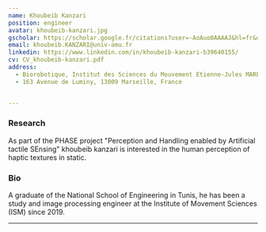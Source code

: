 ```yaml
---
name: Khoubeib Kanzari
position: engineer
avatar: khoubeib-kanzari.jpg
gscholar: https://scholar.google.fr/citations?user=-AoAuo0AAAAJ&hl=fr&oi=ao
email: khoubeib.KANZARI@univ-amu.fr
linkedin: https://www.linkedin.com/in/khoubeib-kanzari-b39640155/
cv: CV_khoubeib-kanzari.pdf
address:
  - Biorobotique, Institut des Sciences du Mouvement Etienne-Jules MAREY,
  - 163 Avenue de Luminy, 13009 Marseille, France 


---
```



### Research
As part of the PHASE project "Perception and Handling enabled by Artificial tactile SEnsing" khoubeib kanzari is interested in the human perception of haptic textures in static. 


### Bio
A graduate of the National School of Engineering in Tunis, he has been a study and image processing engineer at the Institute of Movement Sciences (ISM) since 2019. 

<hr>
